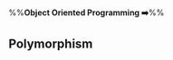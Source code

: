 <link rel="stylesheet" href="{{baseUrl}}/css/textbook.css">

<div class="website-content">

%%**Object Oriented Programming :arrow_right:**%%

## Polymorphism

<div id="main">

<include src="introduction/embed.md" />
<include src="basic/embed.md" />
<include src="mechanism/embed.md" />

</div>

</div>
